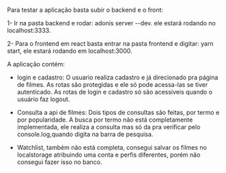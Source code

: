 Para testar a aplicação basta subir o backend e o front:

1- Ir na pasta backend e rodar: adonis server --dev.
ele estará rodando no localhost:3333.

2- Para o frontend em react basta entrar na pasta frontend e digitar:  yarn start,
ele estará rodando em localhost:3000. 


A aplicação contém:
- login e cadastro: O usuario realiza cadastro e já direcionado pra página de filmes. 
As rotas são protegidas e ele só pode acessa-las se tiver autenticado. As rotas de login e cadastro só são acessiveis quando o usuário faz logout.

- Consulta a api de filmes: Dois tipos de consultas são feitas, por termo e por popularidade. A busca por termo não está completamente implementada, ele realiza a consulta mas só da pra verificar pelo console.log,quando digita na barra de pesquisa.

- Watchlist, também não está completa, consegui salvar os filmes no localstorage atribuindo uma conta e perfis diferentes, porém não consegui fazer isso no banco.


